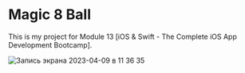 # Magic 8 Ball
This is my project for Module 13 [iOS & Swift - The Complete iOS App Development Bootcamp].

![Запись экрана 2023-04-09 в 11 36 35](https://user-images.githubusercontent.com/94724654/230762910-d359e618-864a-4c43-8aa9-b3d1f1ede9ca.gif)
